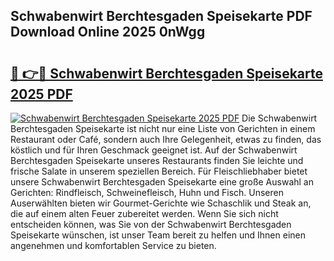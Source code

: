 ## Schwabenwirt Berchtesgaden Speisekarte PDF Download Online 2025 0nWgg

# <h2><a href="http://gca09jc.nevu.top/?p=Schwabenwirt+Berchtesgaden+Speisekarte">🔗 👉🔴 Schwabenwirt Berchtesgaden Speisekarte 2025 PDF</a></h2>

[![Schwabenwirt Berchtesgaden Speisekarte 2025 PDF](https://i.imgur.com/dBaPXMq.png)](http://gca09jc.nevu.top/?p=Schwabenwirt+Berchtesgaden+Speisekarte)
Die Schwabenwirt Berchtesgaden Speisekarte ist nicht nur eine Liste von Gerichten in einem Restaurant oder Café, sondern auch Ihre Gelegenheit, etwas zu finden, das köstlich und für Ihren Geschmack geeignet ist. Auf der Schwabenwirt Berchtesgaden Speisekarte unseres Restaurants finden Sie leichte und frische Salate in unserem speziellen Bereich. Für Fleischliebhaber bietet unsere Schwabenwirt Berchtesgaden Speisekarte eine große Auswahl an Gerichten: Rindfleisch, Schweinefleisch, Huhn und Fisch. Unseren Auserwählten bieten wir Gourmet-Gerichte wie Schaschlik und Steak an, die auf einem alten Feuer zubereitet werden. Wenn Sie sich nicht entscheiden können, was Sie von der Schwabenwirt Berchtesgaden Speisekarte wünschen, ist unser Team bereit zu helfen und Ihnen einen angenehmen und komfortablen Service zu bieten.
